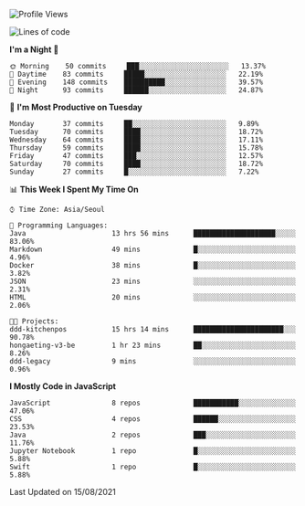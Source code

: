 <!--START_SECTION:waka-->
![Profile Views](http://img.shields.io/badge/Profile%20Views-0-blue)

![Lines of code](https://img.shields.io/badge/From%20Hello%20World%20I%27ve%20Written-92525%20lines%20of%20code-blue)

**I'm a Night 🦉** 

```text
🌞 Morning    50 commits     ███░░░░░░░░░░░░░░░░░░░░░░   13.37% 
🌆 Daytime    83 commits     █████░░░░░░░░░░░░░░░░░░░░   22.19% 
🌃 Evening    148 commits    ██████████░░░░░░░░░░░░░░░   39.57% 
🌙 Night      93 commits     ██████░░░░░░░░░░░░░░░░░░░   24.87%

```
📅 **I'm Most Productive on Tuesday** 

```text
Monday       37 commits     ██░░░░░░░░░░░░░░░░░░░░░░░   9.89% 
Tuesday      70 commits     ████░░░░░░░░░░░░░░░░░░░░░   18.72% 
Wednesday    64 commits     ████░░░░░░░░░░░░░░░░░░░░░   17.11% 
Thursday     59 commits     ████░░░░░░░░░░░░░░░░░░░░░   15.78% 
Friday       47 commits     ███░░░░░░░░░░░░░░░░░░░░░░   12.57% 
Saturday     70 commits     ████░░░░░░░░░░░░░░░░░░░░░   18.72% 
Sunday       27 commits     █░░░░░░░░░░░░░░░░░░░░░░░░   7.22%

```


📊 **This Week I Spent My Time On** 

```text
⌚︎ Time Zone: Asia/Seoul

💬 Programming Languages: 
Java                     13 hrs 56 mins      ████████████████████░░░░░   83.06% 
Markdown                 49 mins             █░░░░░░░░░░░░░░░░░░░░░░░░   4.96% 
Docker                   38 mins             █░░░░░░░░░░░░░░░░░░░░░░░░   3.82% 
JSON                     23 mins             ░░░░░░░░░░░░░░░░░░░░░░░░░   2.31% 
HTML                     20 mins             ░░░░░░░░░░░░░░░░░░░░░░░░░   2.06%

🐱‍💻 Projects: 
ddd-kitchenpos           15 hrs 14 mins      ██████████████████████░░░   90.78% 
hongaeting-v3-be         1 hr 23 mins        ██░░░░░░░░░░░░░░░░░░░░░░░   8.26% 
ddd-legacy               9 mins              ░░░░░░░░░░░░░░░░░░░░░░░░░   0.96%

```

**I Mostly Code in JavaScript** 

```text
JavaScript               8 repos             ███████████░░░░░░░░░░░░░░   47.06% 
CSS                      4 repos             ██████░░░░░░░░░░░░░░░░░░░   23.53% 
Java                     2 repos             ███░░░░░░░░░░░░░░░░░░░░░░   11.76% 
Jupyter Notebook         1 repo              █░░░░░░░░░░░░░░░░░░░░░░░░   5.88% 
Swift                    1 repo              █░░░░░░░░░░░░░░░░░░░░░░░░   5.88%

```



 Last Updated on 15/08/2021
<!--END_SECTION:waka-->
